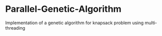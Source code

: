 # Parallel-Genetic-Algorithm
Implementation of a genetic algorithm for knapsack problem using multi-threading
